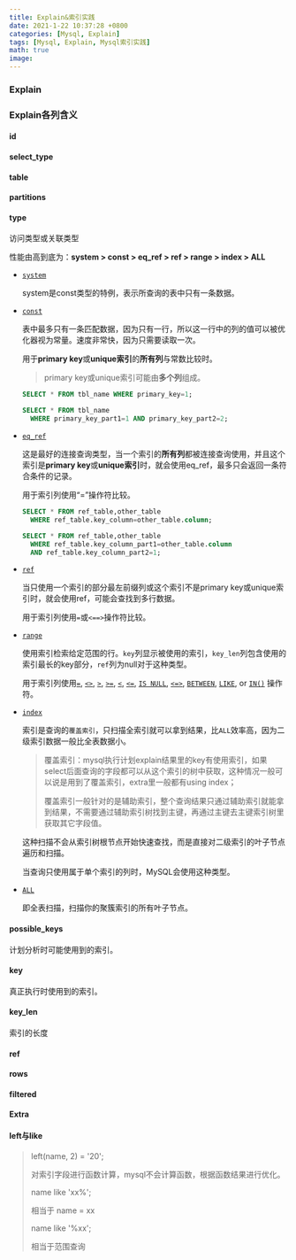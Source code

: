 ```yaml
---
title: Explain&索引实践
date: 2021-1-22 10:37:28 +0800
categories: [Mysql, Explain]
tags: [Mysql, Explain, Mysql索引实践]
math: true
image: 
---
```


### Explain





### Explain各列含义



#### id



#### select_type



#### table





#### partitions





#### type

访问类型或关联类型

性能由高到底为：**system > const > eq_ref > ref > range > index > ALL**

- [`system`](https://dev.mysql.com/doc/refman/5.7/en/explain-output.html#jointype_system)

  system是const类型的特例，表示所查询的表中只有一条数据。

- [`const`](https://dev.mysql.com/doc/refman/5.7/en/explain-output.html#jointype_const)

  表中最多只有一条匹配数据，因为只有一行，所以这一行中的列的值可以被优化器视为常量。速度非常快，因为只需要读取一次。

  用于**primary key**或**unique索引**的**所有列**与常数比较时。
  
  > primary key或unique索引可能由**多个列**组成。

  ~~~sql
  SELECT * FROM tbl_name WHERE primary_key=1;
  
  SELECT * FROM tbl_name
    WHERE primary_key_part1=1 AND primary_key_part2=2;
  ~~~


- [`eq_ref`](https://dev.mysql.com/doc/refman/5.7/en/explain-output.html#jointype_eq_ref)

  这是最好的连接查询类型，当一个索引的**所有列**都被连接查询使用，并且这个索引是**primary key**或**unique索引**时，就会使用eq_ref，最多只会返回一条符合条件的记录。

  用于索引列使用“=”操作符比较。

  ~~~sql
  SELECT * FROM ref_table,other_table
    WHERE ref_table.key_column=other_table.column;
  
  SELECT * FROM ref_table,other_table
    WHERE ref_table.key_column_part1=other_table.column
    AND ref_table.key_column_part2=1;
  ~~~

  

- [`ref`](https://dev.mysql.com/doc/refman/5.7/en/explain-output.html#jointype_ref)

  当只使用一个索引的部分最左前缀列或这个索引不是primary key或unique索引时，就会使用ref，可能会查找到多行数据。

  用于索引列使用`=`或`<==>`操作符比较。

- [`range`](https://dev.mysql.com/doc/refman/5.7/en/explain-output.html#jointype_range)

  使用索引检索给定范围的行。`key`列显示被使用的索引，`key_len`列包含使用的索引最长的key部分，`ref`列为null对于这种类型。

  用于索引列使用[`=`](https://dev.mysql.com/doc/refman/5.7/en/comparison-operators.html#operator_equal), [`<>`](https://dev.mysql.com/doc/refman/5.7/en/comparison-operators.html#operator_not-equal), [`>`](https://dev.mysql.com/doc/refman/5.7/en/comparison-operators.html#operator_greater-than), [`>=`](https://dev.mysql.com/doc/refman/5.7/en/comparison-operators.html#operator_greater-than-or-equal), [`<`](https://dev.mysql.com/doc/refman/5.7/en/comparison-operators.html#operator_less-than), [`<=`](https://dev.mysql.com/doc/refman/5.7/en/comparison-operators.html#operator_less-than-or-equal), [`IS NULL`](https://dev.mysql.com/doc/refman/5.7/en/comparison-operators.html#operator_is-null), [`<=>`](https://dev.mysql.com/doc/refman/5.7/en/comparison-operators.html#operator_equal-to), [`BETWEEN`](https://dev.mysql.com/doc/refman/5.7/en/comparison-operators.html#operator_between), [`LIKE`](https://dev.mysql.com/doc/refman/5.7/en/string-comparison-functions.html#operator_like), or [`IN()`](https://dev.mysql.com/doc/refman/5.7/en/comparison-operators.html#operator_in) 操作符。

- [`index`](https://dev.mysql.com/doc/refman/5.7/en/explain-output.html#jointype_index)

  索引是查询的`覆盖索引`，只扫描全索引就可以拿到结果，比`ALL`效率高，因为二级索引数据一般比全表数据小。

  > 覆盖索引：mysql执行计划explain结果里的key有使用索引，如果select后面查询的字段都可以从这个索引的树中获取，这种情况一般可以说是用到了覆盖索引，extra里一般都有using index；
  >
  > 覆盖索引一般针对的是辅助索引，整个查询结果只通过辅助索引就能拿到结果，不需要通过辅助索引树找到主键，再通过主键去主键索引树里获取其它字段值。

  这种扫描不会从索引树根节点开始快速查找，而是直接对二级索引的叶子节点遍历和扫描。

  当查询只使用属于单个索引的列时，MySQL会使用这种类型。

- [`ALL`](https://dev.mysql.com/doc/refman/5.7/en/explain-output.html#jointype_all)

  即全表扫描，扫描你的聚簇索引的所有叶子节点。

#### possible_keys

计划分析时可能使用到的索引。



#### key

真正执行时使用到的索引。



#### key_len

索引的长度



#### ref







#### rows





#### filtered





#### Extra



















#### left与like

> left(name, 2) = '20';
>
>  对索引字段进行函数计算，mysql不会计算函数，根据函数结果进行优化。
>
> name like 'xx%';
>
> 相当于 name = xx
>
> name like '%xx';
>
> 相当于范围查询

